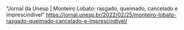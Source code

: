 
"Jornal da Unesp | Monteiro Lobato: rasgado, queimado, cancelado e imprescindível" https://jornal.unesp.br/2022/02/25/monteiro-lobato-rasgado-queimado-cancelado-e-imprescindivel/

